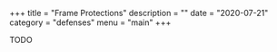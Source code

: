 +++
title = "Frame Protections"
description = ""
date = "2020-07-21"
category = "defenses"
menu = "main"
+++

TODO